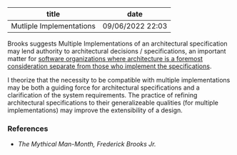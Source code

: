 | title | date |
|---|---|
| Mutliple Implementations | 09/06/2022 22:03 |

Brooks suggests Multiple Implementations of an architectural specification may
lend authority to architectural decisions / specifications, an important matter
for [software organizations where architecture is a foremost consideration separate
from those who implement the specifications](1662391961.md).

I theorize that the necessity to be compatible with multiple implementations may
be both a guiding force for architectural specifications and a clarification of the
system requirements. The practice of refining architectural specifications to their
generalizeable qualities (for multiple implementations) may improve the extensibility
of a design. 

### References
- _The Mythical Man-Month, Frederick Brooks Jr._
